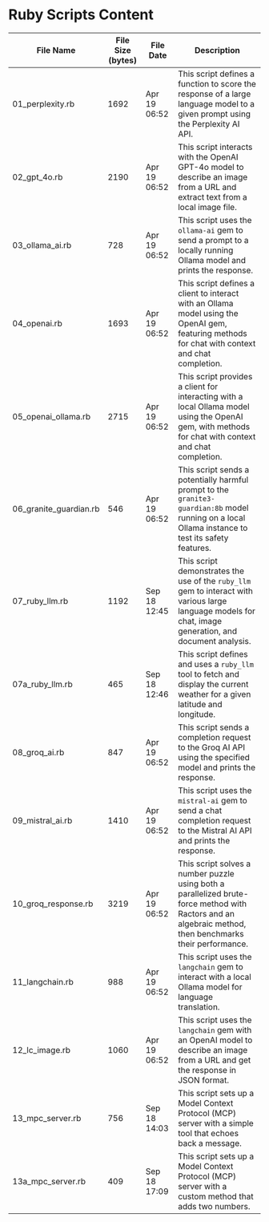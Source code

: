 # Ruby Scripts Content

| File Name | File Size (bytes) | File Date | Description |
|---|---|---|---|
| 01_perplexity.rb | 1692 | Apr 19 06:52 | This script defines a function to score the response of a large language model to a given prompt using the Perplexity AI API. |
| 02_gpt_4o.rb | 2190 | Apr 19 06:52 | This script interacts with the OpenAI GPT-4o model to describe an image from a URL and extract text from a local image file. |
| 03_ollama_ai.rb | 728 | Apr 19 06:52 | This script uses the `ollama-ai` gem to send a prompt to a locally running Ollama model and prints the response. |
| 04_openai.rb | 1693 | Apr 19 06:52 | This script defines a client to interact with an Ollama model using the OpenAI gem, featuring methods for chat with context and chat completion. |
| 05_openai_ollama.rb | 2715 | Apr 19 06:52 | This script provides a client for interacting with a local Ollama model using the OpenAI gem, with methods for chat with context and chat completion. |
| 06_granite_guardian.rb | 546 | Apr 19 06:52 | This script sends a potentially harmful prompt to the `granite3-guardian:8b` model running on a local Ollama instance to test its safety features. |
| 07_ruby_llm.rb | 1192 | Sep 18 12:45 | This script demonstrates the use of the `ruby_llm` gem to interact with various large language models for chat, image generation, and document analysis. |
| 07a_ruby_llm.rb | 465 | Sep 18 12:46 | This script defines and uses a `ruby_llm` tool to fetch and display the current weather for a given latitude and longitude. |
| 08_groq_ai.rb | 847 | Apr 19 06:52 | This script sends a completion request to the Groq AI API using the specified model and prints the response. |
| 09_mistral_ai.rb | 1410 | Apr 19 06:52 | This script uses the `mistral-ai` gem to send a chat completion request to the Mistral AI API and prints the response. |
| 10_groq_response.rb | 3219 | Apr 19 06:52 | This script solves a number puzzle using both a parallelized brute-force method with Ractors and an algebraic method, then benchmarks their performance. |
| 11_langchain.rb | 988 | Apr 19 06:52 | This script uses the `langchain` gem to interact with a local Ollama model for language translation. |
| 12_lc_image.rb | 1060 | Apr 19 06:52 | This script uses the `langchain` gem with an OpenAI model to describe an image from a URL and get the response in JSON format. |
| 13_mpc_server.rb | 756 | Sep 18 14:03 | This script sets up a Model Context Protocol (MCP) server with a simple tool that echoes back a message. |
| 13a_mpc_server.rb | 409 | Sep 18 17:09 | This script sets up a Model Context Protocol (MCP) server with a custom method that adds two numbers. |
